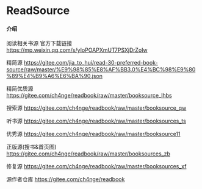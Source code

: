 # ReadSource

#### 介绍
阅读相关书源
官方下载链接
https://mp.weixin.qq.com/s/yIoPOAPXmUT7PSXjDrZoIw

精简源
https://gitee.com/jia_to_hui/read-30-preferred-book-source/raw/master/%E9%98%85%E8%AF%BB3.0%E4%BC%98%E9%80%89%E4%B9%A6%E6%BA%90.json

精简优质源
https://gitee.com/ch4nge/readbook/raw/master/booksource_lhbs

搜索源
https://gitee.com/ch4nge/readbook/raw/master/booksource_qw

听书源
https://gitee.com/ch4nge/readbook/raw/master/booksources_ts

优秀源
https://gitee.com/ch4nge/readbook/raw/master/booksource11

正版源(搜书&首页图)
https://gitee.com/ch4nge/readbook/raw/master/booksources_zb

修复源
https://gitee.com/ch4nge/readbook/raw/master/booksources_xf

源作者仓库
https://gitee.com/ch4nge/readbook